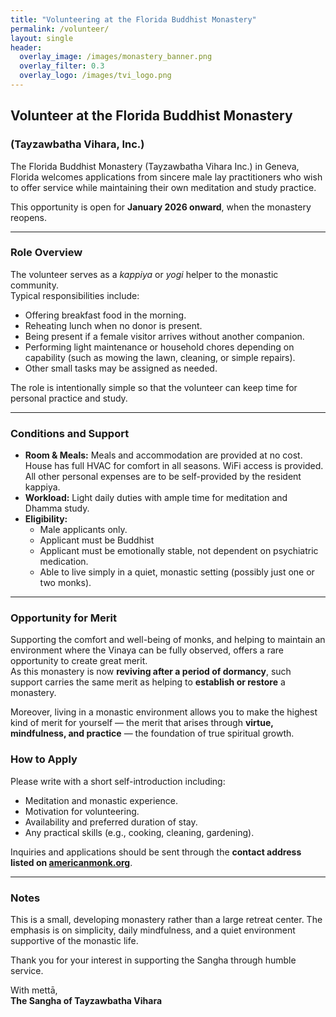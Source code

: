 ```yaml
---
title: "Volunteering at the Florida Buddhist Monastery"
permalink: /volunteer/
layout: single
header:
  overlay_image: /images/monastery_banner.png
  overlay_filter: 0.3
  overlay_logo: /images/tvi_logo.png
---
```


## Volunteer at the Florida Buddhist Monastery
### (Tayzawbatha Vihara, Inc.)

The Florida Buddhist Monastery (Tayzawbatha Vihara Inc.) in Geneva, Florida welcomes applications from sincere male lay practitioners who wish to offer service while maintaining their own meditation and study practice.

This opportunity is open for **January 2026 onward**, when the monastery reopens.

---

### Role Overview

The volunteer serves as a *kappiya* or *yogi* helper to the monastic community.  
Typical responsibilities include:

- Offering breakfast food in the morning.  
- Reheating lunch when no donor is present.  
- Being present if a female visitor arrives without another companion.  
- Performing light maintenance or household chores depending on capability (such as mowing the lawn, cleaning, or simple repairs).  
- Other small tasks may be assigned as needed.

The role is intentionally simple so that the volunteer can keep time for personal practice and study.

---

### Conditions and Support

- **Room & Meals:** Meals and accommodation are provided at no cost.  House has full HVAC for comfort in all seasons.  WiFi access is provided.  All other personal expenses are to be self-provided by the resident kappiya.
- **Workload:** Light daily duties with ample time for meditation and Dhamma study.  
- **Eligibility:**  
  - Male applicants only.  
  - Applicant must be Buddhist
  - Applicant must be emotionally stable, not dependent on psychiatric medication.  
  - Able to live simply in a quiet, monastic setting (possibly just one or two monks).  

---

### Opportunity for Merit

Supporting the comfort and well-being of monks, and helping to maintain an environment where the Vinaya can be fully observed, offers a rare opportunity to create great merit.  
As this monastery is now **reviving after a period of dormancy**, such support carries the same merit as helping to **establish or restore** a monastery.  

Moreover, living in a monastic environment allows you to make the highest kind of merit for yourself — the merit that arises through **virtue, mindfulness, and practice** — the foundation of true spiritual growth.


### How to Apply

Please write with a short self-introduction including:

- Meditation and monastic experience.  
- Motivation for volunteering.  
- Availability and preferred duration of stay.  
- Any practical skills (e.g., cooking, cleaning, gardening).  

Inquiries and applications should be sent through the **contact address listed on [americanmonk.org](https://americanmonk.org/about)**.

---

### Notes

This is a small, developing monastery rather than a large retreat center.  The emphasis is on simplicity, daily mindfulness, and a quiet environment supportive of the monastic life.

Thank you for your interest in supporting the Sangha through humble service.

With mettā,  
**The Sangha of Tayzawbatha Vihara**
